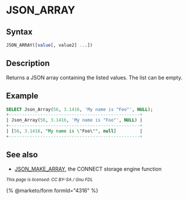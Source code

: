 # JSON\_ARRAY

## Syntax

```sql
JSON_ARRAY([value[, value2] ...])
```

## Description

Returns a JSON array containing the listed values. The list can be empty.

## Example

```sql
SELECT Json_Array(56, 3.1416, 'My name is "Foo"', NULL);
+--------------------------------------------------+
| Json_Array(56, 3.1416, 'My name is "Foo"', NULL) |
+--------------------------------------------------+
| [56, 3.1416, "My name is \"Foo\"", null]         |
+--------------------------------------------------+
```

## See also

* [JSON\_MAKE\_ARRAY](../../../../server-usage/storage-engines/connect/connect-table-types/connect-json-table-type.md#json_make_array), the CONNECT storage engine function

<sub>_This page is licensed: CC BY-SA / Gnu FDL_</sub>

{% @marketo/form formId="4316" %}
